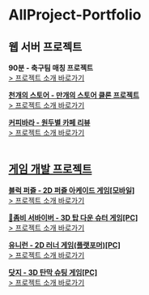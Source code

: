 # AllProject-Portfolio

## 웹 서버 프로젝트

**90분 - 축구팀 매칭 프로젝트**<br>
<a href = "https://github.com/guluming/AllProject-Portfolio/tree/main/90%EB%B6%84%20%ED%94%84%EB%A1%9C%EC%A0%9D%ED%8A%B8">> 프로젝트 소개 바로가기<br>

**천개의 스토어 - 만개의 스토어 클론 프로젝트**<br>
<a href = "https://github.com/guluming/AllProject-Portfolio/tree/main/%EC%B2%9C%EA%B0%9C%EC%9D%98%20%EC%8A%A4%ED%86%A0%EC%96%B4%20%ED%94%84%EB%A1%9C%EC%A0%9D%ED%8A%B8">> 프로젝트 소개 바로가기<br>
  
**커피바라 - 원두별 카페 리뷰**<br>
<a href = "https://github.com/guluming/AllProject-Portfolio/tree/main/%EC%BB%A4%ED%94%BC%EB%B0%94%EB%9D%BC%20%ED%94%84%EB%A1%9C%EC%A0%9D%ED%8A%B8">> 프로젝트 소개 바로가기<br><br>

## 게임 개발 프로젝트
  
**블럭 퍼즐 - 2D 퍼즐 아케이드 게임[모바일]**<br>
<a href = "https://github.com/guluming/AllProject-Portfolio/tree/main/%EB%B8%94%EB%A1%9D%20%ED%8D%BC%EC%A6%90%20%ED%94%84%EB%A1%9C%EC%A0%9D%ED%8A%B8">> 프로젝트 소개 바로가기<br>
  
**🔫좀비 서바이버 - 3D 탑 다운 슈터 게임[PC]**<br>
<a href = "https://github.com/guluming/AllProject-Portfolio/tree/main/%EC%A2%80%EB%B9%84%20%EC%84%9C%EB%B0%94%EC%9D%B4%EB%B2%84%20%ED%94%84%EB%A1%9C%EC%A0%9D%ED%8A%B8">> 프로젝트 소개 바로가기<br>
  
**유니런 - 2D 러너 게임(플랫포머)[PC]**<br>
<a href = "https://github.com/guluming/AllProject-Portfolio/tree/main/%EC%9C%A0%EB%8B%88%EB%9F%B0%20%ED%94%84%EB%A1%9C%EC%A0%9D%ED%8A%B8">> 프로젝트 소개 바로가기<br>
  
**닷지 - 3D 탄막 슈팅 게임[PC]**<br>
<a href = "https://github.com/guluming/AllProject-Portfolio/tree/main/%EB%8B%B7%EC%A7%80%20%ED%94%84%EB%A1%9C%EC%A0%9D%ED%8A%B8">> 프로젝트 소개 바로가기<br>
<br><br>
